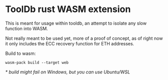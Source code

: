 # ToolDb rust WASM extension

This is meant for usage within tooldb, an attempt to isolate any slow function into WASM.

Not really meant to be used yet, more of a proof of concept, as of right now it only includes the ECC recovery function for ETH addresses.

Build to wasm: 

```wasm-pack build --target web```

_* build might fail on Windows, but you can use Ubuntu/WSL_
